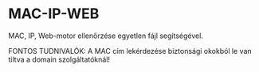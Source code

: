 # MAC-IP-WEB
MAC, IP, Web-motor ellenőrzése egyetlen fájl segítségével.

FONTOS TUDNIVALÓK: A MAC cím lekérdezése biztonsági okokból le van tiltva a domain szolgáltatóknál!

